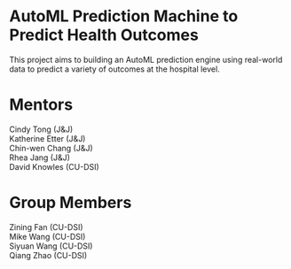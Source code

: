 # AutoML Prediction Machine to Predict Health Outcomes  
This project aims to building an AutoML prediction engine using real-world data to predict a variety of outcomes at the hospital
level.  
  
# Mentors  
Cindy Tong (J&J)  
Katherine Etter (J&J)  
Chin-wen Chang (J&J)  
Rhea Jang (J&J)  
David Knowles (CU-DSI)  
  
# Group Members  
Zining Fan (CU-DSI)  
Mike Wang (CU-DSI)  
Siyuan Wang (CU-DSI)  
Qiang Zhao (CU-DSI) 
